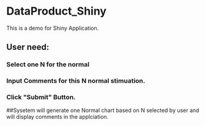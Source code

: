 # DataProduct_Shiny
This is a demo for Shiny Application.

## User need:
### Select one N for the normal
### Input Comments for this N normal stimuation.
### Click "Submit" Button.

##Sysetem will generate one Normal chart based on N selected by user and will display comments in the applciation.
